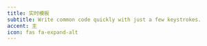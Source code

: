 ```yaml
---
title: 实时模板
subtitle: Write common code quickly with just a few keystrokes.
accent: 主
icon: fas fa-expand-alt
---
```


